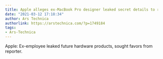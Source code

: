 ```yaml
---
title: Apple alleges ex-MacBook Pro designer leaked secret details to reporter
date: "2021-03-12 17:18:34"
author: Ars Technica
authorlink: https://arstechnica.com/?p=1749184
tags:
- Ars-Technica
---
```

Apple: Ex-employee leaked future hardware products, sought favors from reporter.